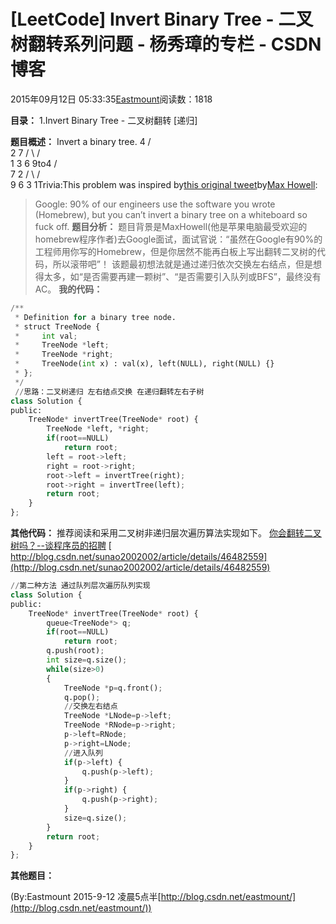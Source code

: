 
# [LeetCode] Invert Binary Tree - 二叉树翻转系列问题 - 杨秀璋的专栏 - CSDN博客

2015年09月12日 05:33:35[Eastmount](https://me.csdn.net/Eastmount)阅读数：1818


**目录：**
1.Invert Binary Tree - 二叉树翻转 [递归]

**题目概述：**
Invert a binary tree.
4
   /   \
  2     7
 / \   / \
1   3 6   9to4
   /   \
  7     2
 / \   / \
9   6 3   1Trivia:This problem was inspired by[this
 original tweet](https://twitter.com/mxcl/status/608682016205344768)by[Max Howell](https://twitter.com/mxcl):
> Google: 90% of our engineers use the software you wrote (Homebrew), but you can’t invert a binary tree on a whiteboard so fuck off.
**题目分析：**
题目背景是MaxHowell(他是苹果电脑最受欢迎的homebrew程序作者)去Google面试，面试官说：“虽然在Google有90%的工程师用你写的Homebrew，但是你居然不能再白板上写出翻转二叉树的代码，所以滚带吧”！
该题最初想法就是通过递归依次交换左右结点，但是想得太多，如“是否需要再建一颗树”、“是否需要引入队列或BFS”，最终没有AC。
**我的代码：**

```python
/**
 * Definition for a binary tree node.
 * struct TreeNode {
 *     int val;
 *     TreeNode *left;
 *     TreeNode *right;
 *     TreeNode(int x) : val(x), left(NULL), right(NULL) {}
 * };
 */
 //思路：二叉树递归 左右结点交换 在递归翻转左右子树
class Solution {
public:
    TreeNode* invertTree(TreeNode* root) {
        TreeNode *left, *right;
        if(root==NULL)
            return root;
        left = root->left;
        right = root->right;
        root->left = invertTree(right);
        root->right = invertTree(left);
        return root;
    }
};
```

**其他代码：**
推荐阅读和采用二叉树非递归层次遍历算法实现如下。
[你会翻转二叉树吗？--谈程序员的招聘](http://blog.devtang.com/blog/2015/06/16/talk-about-tech-interview/)
[
http://blog.csdn.net/sunao2002002/article/details/46482559](http://blog.csdn.net/sunao2002002/article/details/46482559)
```python
//第二种方法 通过队列层次遍历队列实现
class Solution {
public:
    TreeNode* invertTree(TreeNode* root) {
        queue<TreeNode*> q;
        if(root==NULL)
            return root;
        q.push(root);
        int size=q.size();
        while(size>0)
        {
            TreeNode *p=q.front();
            q.pop();
            //交换左右结点
            TreeNode *LNode=p->left;
            TreeNode *RNode=p->right;
            p->left=RNode;
            p->right=LNode;
            //进入队列
            if(p->left) {
                q.push(p->left);
            }
            if(p->right) {
                q.push(p->right);
            }
            size=q.size();
        }
        return root;
    }
};
```

**其他题目：**

(By:Eastmount 2015-9-12 凌晨5点半[http://blog.csdn.net/eastmount/](http://blog.csdn.net/eastmount/))


